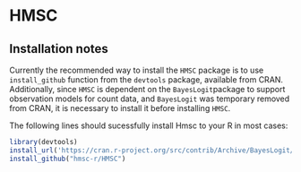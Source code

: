 # HMSC

## Installation notes
Currently the recommended way to install the `HMSC` package is to use `install_github` function from the `devtools` package, available from CRAN. Additionally, since `HMSC` is dependent on the `BayesLogit`package to support observation models for count data, and `BayesLogit` was temporary removed from CRAN, it is necessary to install it before installing `HMSC`.

The following lines should sucessfully install Hmsc to your R in most cases:

```R
library(devtools)
install_url('https://cran.r-project.org/src/contrib/Archive/BayesLogit/BayesLogit_0.6.tar.gz')
install_github("hmsc-r/HMSC")
```
